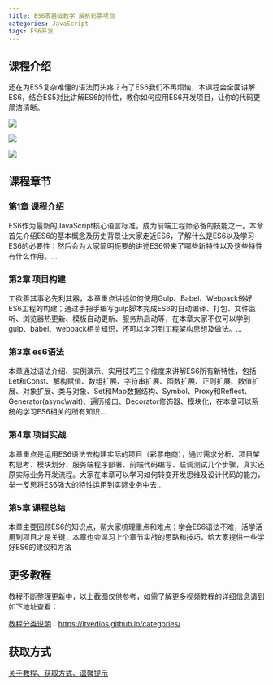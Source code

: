 ```yaml
---
title: ES6零基础教学 解析彩票项目
categories: JavaScript
tags: ES6开发
---
```


## 课程介绍

还在为ES5复杂难懂的语法而头疼？有了ES6我们不再烦恼，本课程会全面讲解ES6，结合ES5对比讲解ES6的特性，教你如何应用ES6开发项目，让你的代码更简洁清晰。

![](http://oqn6ggw87.bkt.clouddn.com/ES6零基础教学解析彩票项目1.png)

<!--more-->

![](http://oqn6ggw87.bkt.clouddn.com/ES6零基础教学解析彩票项目2.png)

![](http://oqn6ggw87.bkt.clouddn.com/ES6零基础教学解析彩票项目3.png)

## 课程章节

### 第1章 课程介绍

ES6作为最新的JavaScript核心语言标准，成为前端工程师必备的技能之一。本章首先介绍ES6的基本概念及历史背景让大家走近ES6，了解什么是ES6以及学习ES6的必要性；然后会为大家简明扼要的讲述ES6带来了哪些新特性以及这些特性有什么作用。...

### 第2章 项目构建

工欲善其事必先利其器，本章重点讲述如何使用Gulp、Babel、Webpack做好ES6工程的构建；通过手把手编写gulp脚本完成ES6的自动编译、打包、文件监听、浏览器热更新、模板自动更新、服务热启动等，在本章大家不仅可以学到gulp、babel、webpack相关知识，还可以学习到工程架构思想及做法。...

### 第3章 es6语法

本章通过语法介绍、实例演示、实用技巧三个维度来讲解ES6所有新特性，包括Let和Const、解构赋值、数组扩展、字符串扩展、函数扩展、正则扩展、数值扩展、对象扩展、类与对象、Set和Map数据结构、Symbol、Proxy和Reflect、Generator(async\wait)、遍历接口、Decorator修饰器、模块化，在本章可以系统的学习ES6相关的所有知识...

### 第4章 项目实战

本章重点是运用ES6语法去构建实际的项目（彩票电商），通过需求分析、项目架构思考、模块划分、服务端程序部署、前端代码编写、联调测试几个步骤，真实还原实际业务开发流程。大家在本章可以学习如何转变开发思维及设计代码的能力，举一反思将ES6强大的特性运用到实际业务中去...

### 第5章 课程总结

本章主要回顾ES6的知识点，帮大家梳理重点和难点；学会ES6语法不难，活学活用到项目才是关键，本章也会温习上个章节实战的思路和技巧，给大家提供一些学好ES6的建议和方法

## 更多教程

教程不断整理更新中，以上截图仅供参考，如需了解更多视频教程的详细信息请到如下地址查看：

[教程分类说明](https://itvedios.github.io/categories/)：<https://itvedios.github.io/categories/>

## 获取方式

[关于教程、获取方式、温馨提示](https://itvedios.github.io/about/)